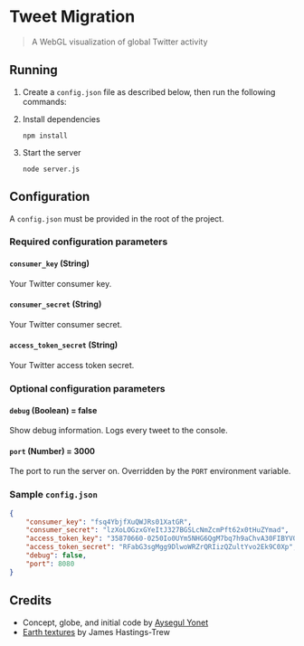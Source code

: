 # Tweet Migration
> A WebGL visualization of global Twitter activity

## Running

1. Create a `config.json` file as described below, then run the following commands:

2. Install dependencies

	```
	npm install
	```

3. Start the server

	```
	node server.js
	```

## Configuration

A `config.json` must be provided in the root of the project.

### Required configuration parameters

#### `consumer_key` (String)

Your Twitter consumer key.

#### `consumer_secret` (String)

Your Twitter consumer secret.

#### `access_token_secret` (String)

Your Twitter access token secret.

### Optional configuration parameters

#### `debug` (Boolean) = false

Show debug information. Logs every tweet to the console.

#### `port` (Number) = 3000

The port to run the server on. Overridden by the `PORT` environment variable.

### Sample `config.json`

```json
{
	"consumer_key": "fsq4YbjfXuQWJRs01XatGR",
	"consumer_secret": "lzXoLOGzxGYeItJ327BGSLcNmZcmPft62x0tHuZYmad",
	"access_token_key": "35870660-0250Io0UYm5NHG6QgM7bq7h9aChvA30FIBYV0j1q,",
	"access_token_secret": "RFabG3sgMgg9DlwoWRZrQRIizQZultYvo2Ek9C0Xp",
	"debug": false,
	"port": 8080
}
```

## Credits

* Concept, globe, and initial code by [Aysegul Yonet](http://aysegulyonet.com/)
* [Earth textures](http://planetpixelemporium.com/earth.html) by James Hastings-Trew
